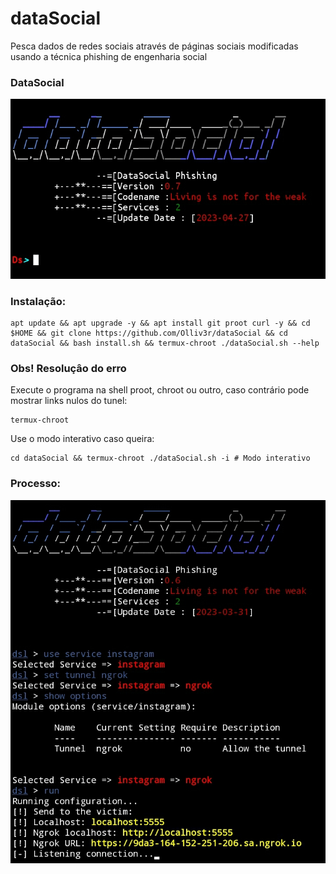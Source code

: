 # dataSocial
Pesca dados de redes sociais através de páginas sociais modificadas usando a técnica phishing de engenharia social

### DataSocial
![main](https://github.com/Olliv3r/dataSocial/blob/main/media/modeInteractive.jpg)

### Instalação:
```
apt update && apt upgrade -y && apt install git proot curl -y && cd $HOME && git clone https://github.com/Olliv3r/dataSocial && cd dataSocial && bash install.sh && termux-chroot ./dataSocial.sh --help
```

### Obs! Resoluçâo do erro
Execute o programa na shell proot, chroot ou outro, caso contrário pode mostrar links nulos do tunel:
```
termux-chroot
```
Use o modo interativo caso queira:
```
cd dataSocial && termux-chroot ./dataSocial.sh -i # Modo interativo
```
### Processo:
![main](https://github.com/Olliv3r/dataSocial/blob/main/media/process.jpg)
